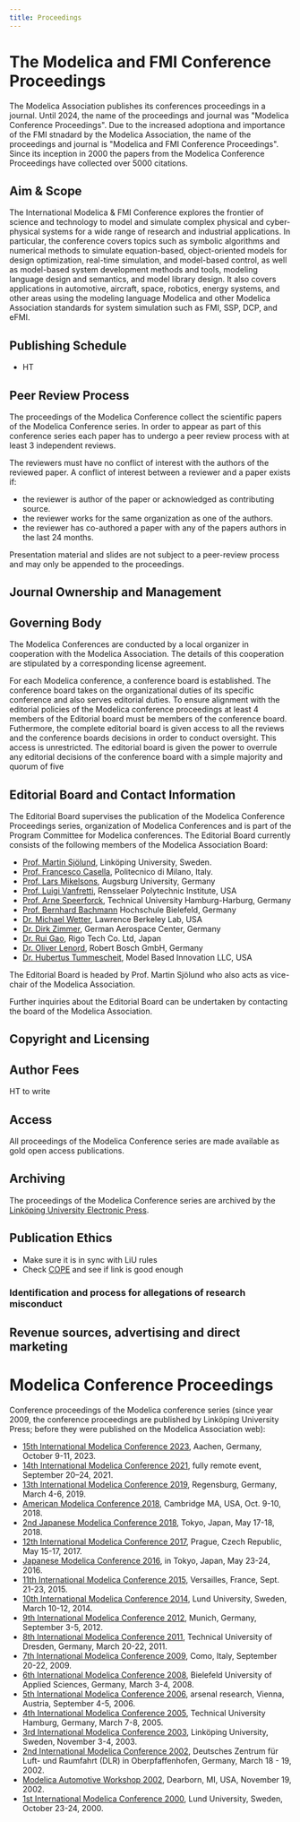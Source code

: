 ```yaml
---
title: Proceedings
---
```

<!-- This is a skeleton for what we need for Scopus -->
# The Modelica and FMI Conference Proceedings
<!-- Note on updated name since 2025-->
The Modelica Association publishes its conferences proceedings in a journal.
Until 2024, the name of the proceedings and journal was "Modelica Conference Proceedings". Due to the increased adoptiona and importance of the FMI stnadard by the Modelica Association, the name of the proceedings and journal is "Modelica and FMI Conference Proceedings". Since its inception in 2000 the papers from the Modelica Conference Proceedings have collected over 5000 citations. 

## Aim & Scope
The International Modelica & FMI Conference explores the frontier of science and technology to model and simulate complex physical and cyber-physical systems for a wide range of research and industrial applications. In particular, the conference covers topics such as symbolic algorithms and numerical methods to simulate equation-based, object-oriented models for design optimization, real-time simulation, and model-based control, as well as model-based system development methods and tools, modeling language design and semantics, and model library design. It also covers applications in automotive, aircraft, space, robotics, energy systems, and other areas using the modeling language Modelica and other Modelica Association standards for system simulation such as FMI, SSP, DCP, and eFMI.

## Publishing Schedule
- HT

## Peer Review Process

The proceedings of the Modelica Conference collect the scientific papers of the Modelica Conference series. In order to appear as part of this conference series each paper has to undergo a peer review process with at least 3 independent reviews.

The reviewers must have no conflict of interest with the authors of the reviewed paper. A conflict of interest between a reviewer and a paper exists if:
- the reviewer is author of the paper or acknowledged as contributing source.
- the reviewer works for the same organization as one of the authors.
- the reviewer has co-authored a paper with any of the papers authors in the last 24 months.

Presentation material and slides are not subject to a peer-review process and may only be appended to the proceedings. 

## Journal Ownership and Management

## Governing Body

[//]: # (needs written rules about how we do with mix of MA and local organizers conference board.)

The Modelica Conferences are conducted by a local organizer in cooperation with the Modelica Association. The details of this cooperation are stipulated by a corresponding license agreement.

For each Modelica conference, a conference board is established. The conference board takes on the organizational duties of its specific conference and also serves editorial duties. To ensure alignment with the editorial policies of the Modelica conference proceedings at least 4 members of the Editorial board must be members of the conference board. Futhermore, the complete editorial board is given access to all the reviews and the conference boards decisions in order to conduct oversight. This access is unrestricted. The editorial board is given the power to overrule any editorial decisions of the conference board with a simple majority and quorum of five


## Editorial Board and Contact Information

The Editorial Board supervises the publication of the Modelica Conference Proceedings series, organization of Modelica Conferences and is part of the Program Committee for Modelica conferences. The Editorial Board currently consists of the following members of the Modelica Association Board:

* [Prof. Martin Sjölund](https://www.ida.liu.se/~marsj/), Linköping University, Sweden.
* [Prof. Francesco Casella](https://home.deib.polimi.it/casella/), Politecnico di Milano, Italy.
* [Prof. Lars Mikelsons](https://www.uni-augsburg.de/de/fakultaet/fai/informatik/prof/imech/team/lars-mikelsons/), Augsburg University, Germany
* [Prof. Luigi Vanfretti](https://faculty.rpi.edu/luigi-vanfretti), Rensselaer Polytechnic Institute, USA
* [Prof. Arne Speerforck](https://www.tuhh.de/technische-thermodynamik/institut), Technical University Hamburg-Harburg, Germany
* [Prof. Bernhard Bachmann](https://www.hsbi.de/personenverzeichnis/bernhard-bachmann) Hochschule Bielefeld, Germany
* [Dr. Michael Wetter](https://eta.lbl.gov/people/michael-wetter), Lawrence Berkeley Lab, USA
* [Dr. Dirk Zimmer](https://rmc.dlr.de/sr/de/staff/dirk.zimmer/), German Aerospace Center, Germany
* [Dr. Rui Gao](https://www.linkedin.com/in/rui-gao-07b1151b/), Rigo Tech Co. Ltd, Japan
* [Dr. Oliver Lenord](https://www.linkedin.com/in/oliver-lenord-66772b269/), Robert Bosch GmbH, Germany
* [Dr. Hubertus Tummescheit](https://modelbased.cloud/company/), Model Based Innovation LLC, USA

The Editorial Board is headed by Prof. Martin Sjölund who also acts as vice-chair of the Modelica Association. 

Further inquiries about the Editorial Board can be undertaken by contacting the board of the Modelica Association. 

## Copyright and Licensing

## Author Fees
HT to write

## Access

All proceedings of the Modelica Conference series are made available as gold open access publications.

## Archiving

The proceedings of the Modelica Conference series are archived by the [Linköping University Electronic Press](https://liu.se/en/article/epress).

## Publication Ethics
- Make sure it is in sync with LiU rules
- Check [COPE](https://publicationethics.org/guidance/discussion-document/authorship) and see if link is good enough

### Identification and process for allegations of research misconduct

## Revenue sources, advertising and direct marketing

# Modelica Conference Proceedings

Conference proceedings of the Modelica conference series (since year 2009, the conference proceedings are published by Linköping University Press; before they were published on the Modelica Association web):

* [15th International Modelica Conference 2023](https://2023.international.conference.modelica.org/), Aachen, Germany, October 9-11, 2023.
* [14th International Modelica Conference 2021](https://2021.international.conference.modelica.org/), fully remote event, September 20–24, 2021.
* [13th International Modelica Conference 2019](https://2019.international.conference.modelica.org/), Regensburg, Germany, March 4-6, 2019.
* [American Modelica Conference 2018](https://2018.american.conference.modelica.org/), Cambridge MA, USA, Oct. 9-10, 2018.
* [2nd Japanese Modelica Conference 2018](/events/modelica2018japan), Tokyo, Japan, May 17-18, 2018.
* [12th International Modelica Conference 2017](https://2017.international.conference.modelica.org/), Prague, Czech Republic, May 15-17, 2017.
* [Japanese Modelica Conference 2016](http://dx.doi.org/10.3384/ecp16124), in Tokyo, Japan, May 23-24, 2016.
* [11th International Modelica Conference 2015](https://2015.international.conference.modelica.org/), Versailles, France, Sept. 21-23, 2015.
* [10th International Modelica Conference 2014](https://2014.international.conference.modelica.org/), Lund University, Sweden, March 10-12, 2014.
* [9th International Modelica Conference 2012](https://2012.international.conference.modelica.org/), Munich, Germany, September 3-5, 2012.
* [8th International Modelica Conference 2011](https://2011.international.conference.modelica.org/), Technical University of Dresden, Germany, March 20-22, 2011.
* [7th International Modelica Conference 2009](https://2009.international.conference.modelica.org/), Como, Italy, September 20-22, 2009.
* [6th International Modelica Conference 2008](/events/conference2008/), Bielefeld University of Applied Sciences, Germany, March 3-4, 2008.
* [5th International Modelica Conference 2006](/events/modelica2006/), arsenal research, Vienna, Austria, September 4-5, 2006.
* [4th International Modelica Conference 2005](/events/conference2005/), Technical University Hamburg, Germany, March 7-8, 2005.
* [3rd International Modelica Conference 2003](/events/conference2003/), Linköping University, Sweden, November 3-4, 2003.
* [2nd International Modelica Conference 2002](/events/conference2002/), Deutsches Zentrum für Luft- und Raumfahrt (DLR) in Oberpfaffenhofen, Germany, March 18 - 19, 2002.
* [Modelica Automotive Workshop 2002](/events/automotive_workshop_2002/), Dearborn, MI, USA, November 19, 2002.
* [1st International Modelica Conference 2000](/events/workshop2000/), Lund University, Sweden, October 23-24, 2000.

